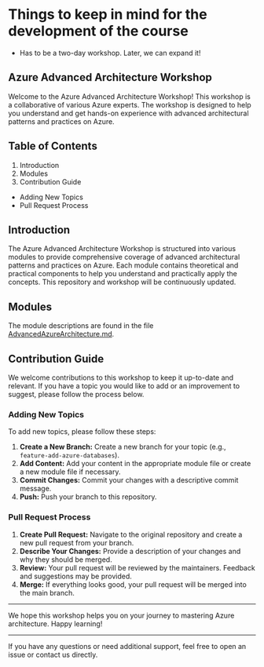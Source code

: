 # Things to keep in mind for the development of the course

- Has to be a two-day workshop. Later, we can expand it!

## Azure Advanced Architecture Workshop

Welcome to the Azure Advanced Architecture Workshop! This workshop is a collaborative of various Azure experts. The workshop is designed to help you understand and get hands-on experience with advanced architectural patterns and practices on Azure.

## Table of Contents

1. Introduction
2. Modules
3. Contribution Guide

- Adding New Topics
- Pull Request Process

## Introduction

The Azure Advanced Architecture Workshop is structured into various modules to provide comprehensive coverage of advanced architectural patterns and practices on Azure. Each module contains theoretical and practical components to help you understand and practically apply the concepts. This repository and workshop will be continuously updated.

## Modules

The module descriptions are found in the file [AdvancedAzureArchitecture.md](./AdvancedAzureArchitecture.md).

## Contribution Guide

We welcome contributions to this workshop to keep it up-to-date and relevant. If you have a topic you would like to add or an improvement to suggest, please follow the process below.

### Adding New Topics

To add new topics, please follow these steps:

1. **Create a New Branch:** Create a new branch for your topic (e.g., `feature-add-azure-databases`).
2. **Add Content:** Add your content in the appropriate module file or create a new module file if necessary.
3. **Commit Changes:** Commit your changes with a descriptive commit message.
4. **Push:** Push your branch to this repository.

### Pull Request Process

1. **Create Pull Request:** Navigate to the original repository and create a new pull request from your branch.
2. **Describe Your Changes:** Provide a description of your changes and why they should be merged.
3. **Review:** Your pull request will be reviewed by the maintainers. Feedback and suggestions may be provided.
4. **Merge:** If everything looks good, your pull request will be merged into the main branch.

---

We hope this workshop helps you on your journey to mastering Azure architecture. Happy learning!

---

If you have any questions or need additional support, feel free to open an issue or contact us directly.
